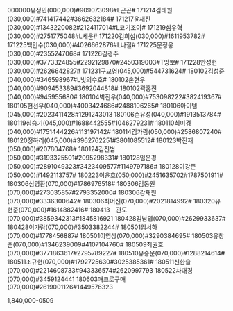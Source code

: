 000000유정민(000,000)#909073098#L곤곤#
171214김태원(030,000)#741417442#3662632184#
171217윤재진(030,000)#1343220082#2124117014#L코기조아#
171219심우혁(030,000)#2751775048#L세운#
171220김희섭(030,000)#1611953782#
171225백인수(030,000)#4026662876#L나절#
171225문정웅(030,000)#2355247068#
171226김경주(030,000)#3773324855#2292129870#2450319003#T앙뽀#
171228안성현(030,000)#2626642827#
171231구교영(045,000)#544731624#
180102김성준(040,000)#346598967#L빛의수호#
180102손현우(040,000)#909453389#3692044818#
180102곽홍진(040,000)#945955680#
180104박진우(040,000)#753098222#382419367#
180105현선우(040,000)#4003424686#2488106265#
180106아이템(045,000)#2023411428#1291243013
180106손유성(040,000)#1913513784#
180119심승기(045,000)#1688442555#1046279231#
180110최미경(040,000)#1751444226#113197142# 
180114김가람(050,000)#2586807240#
180120정하리(045,000)#3962762251#3801085512#
180123박진재(050,000)#207804768#
180124김진범(050,000)#3193325501#2095298331#
180128임은경(050,000)#2891049323#3423409577#1149797186#
180128이강준(050,000)#1492113757#
180223이윤호(050,000)#2451635702#1787501911#
180306심영환(070,000)#1786976518#
180306김동원(070,000)#273035857#2793352000#
180306강재원(070,000)#3336300642#
180306최어진(070,000)#2021814992#
180320유현준(070,000)#1614882416#
180413　관도(070,000)#3859342313#1845816921
180428김남엽(070,000)#2629933637#
180428이가람(070,000)#3503382244#
180501임서하(070,000)#1778456887#
180501이영상(070,000)#3290384695#
180503유창준(070,000)#1346239009#4107104760#
180509최권호(070,000)#3771863617#2795789227#
180510유승운(070,000)#1288214614#
180511조규현(070,000)#1792725630#3025385361#
180511신한슬(070,000)#2214608733#943336574#2620997793
180522차대경(070,000)#3459124441
180603매크로구매(070,000)#2619001126#1449576323

1,840,000-0509
